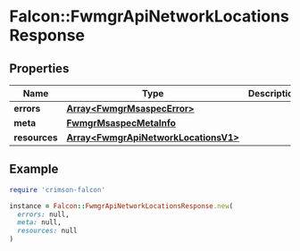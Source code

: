 # Falcon::FwmgrApiNetworkLocationsResponse

## Properties

| Name | Type | Description | Notes |
| ---- | ---- | ----------- | ----- |
| **errors** | [**Array&lt;FwmgrMsaspecError&gt;**](FwmgrMsaspecError.md) |  | [optional] |
| **meta** | [**FwmgrMsaspecMetaInfo**](FwmgrMsaspecMetaInfo.md) |  |  |
| **resources** | [**Array&lt;FwmgrApiNetworkLocationsV1&gt;**](FwmgrApiNetworkLocationsV1.md) |  |  |

## Example

```ruby
require 'crimson-falcon'

instance = Falcon::FwmgrApiNetworkLocationsResponse.new(
  errors: null,
  meta: null,
  resources: null
)
```

